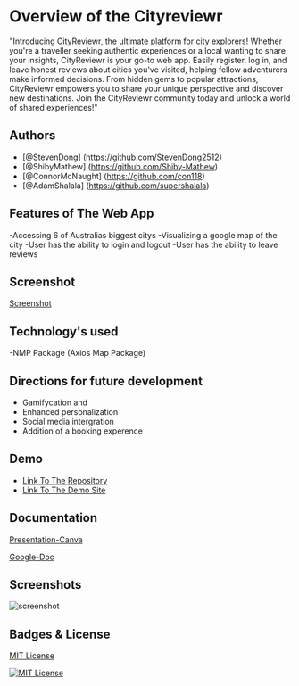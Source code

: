 # Overview of the Cityreviewr

"Introducing CityReviewr, the ultimate platform for city explorers! Whether you're a traveller seeking authentic experiences or a local wanting to share your insights, CityReviewr is your go-to web app. Easily register, log in, and leave honest reviews about cities you've visited, helping fellow adventurers make informed decisions. From hidden gems to popular attractions, CityReviewr empowers you to share your unique perspective and discover new destinations. Join the CityReviewr community today and unlock a world of shared experiences!"

## Authors
- [@StevenDong] (https://github.com/StevenDong2512)
- [@ShibyMathew] (https://github.com/Shiby-Mathew)
- [@ConnorMcNaught] (https://github.com/con118)
- [@AdamShalala] (https://github.com/supershalala)

## Features of The Web App
-Accessing 6 of Australias biggest citys 
-Visualizing a google map of the city
-User has the ability to login and logout 
-User has the ability to leave reviews

## Screenshot

[Screenshot](https://file.io/EWjSOwCnAPC9)

## Technology's used
-NMP Package (Axios Map Package)

## Directions for future development 
- Gamifycation and
- Enhanced personalization
- Social media intergration
- Addition of a booking experence

## Demo

- [Link To The Repository](https://github.com/con118/Travel-Aus)
- [Link To The Demo Site](https://cityreviwr.herokuapp.com)

## Documentation

[Presentation-Canva](https://www.canva.com/design/DAFkWGE6URk/4LrXhCZAIa7-7kbaC9eYzQ/edit?utm_content=DAFkWGE6URk&utm_campaign=designshare&utm_medium=link2&utm_source=sharebutton) 

[Google-Doc](https://docs.google.com/document/d/1X-qRjQeEKvMLnLZvSOgmJNALwKP5snul5ZEGWfB9kyY/edit?usp=sharing)

## Screenshots

![screenshot](https://i.postimg.cc/dVVDNPhQ/Screen-Shot-2023-05-30-at-9-24-18-pm.png)


## Badges & License

[MIT License](https://choosealicense.com/licenses/mit/)

[![MIT License](https://img.shields.io/badge/License-MIT-green.svg)](https://choosealicense.com/licenses/mit/)
